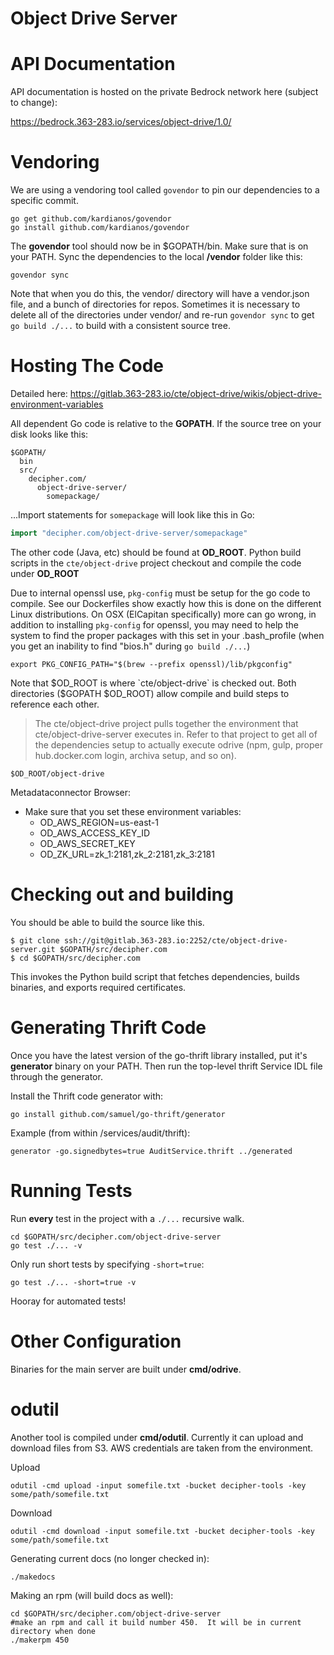 # Object Drive Server

# API Documentation

API documentation is hosted on the private Bedrock network here (subject to change):

https://bedrock.363-283.io/services/object-drive/1.0/

# Vendoring

We are using a vendoring tool called `govendor` to pin our dependencies to a specific commit.

```
go get github.com/kardianos/govendor
go install github.com/kardianos/govendor
```


The **govendor** tool should now be in $GOPATH/bin. Make sure that is on your PATH.
Sync the dependencies to the local **/vendor** folder like this:

```
govendor sync
```
Note that when you do this, the vendor/ directory will have a vendor.json file, and a bunch of directories for repos.
Sometimes it is necessary to delete all of the directories under vendor/ and re-run `govendor sync` to get `go build ./...`
to build with a consistent source tree.

# Hosting The Code

Detailed here: https://gitlab.363-283.io/cte/object-drive/wikis/object-drive-environment-variables

All dependent Go code is relative to the **GOPATH**. If the source tree on your
disk looks like this:

```
$GOPATH/
  bin
  src/
    decipher.com/
      object-drive-server/
        somepackage/
```

...Import statements for `somepackage` will look like this in Go:

```go
import "decipher.com/object-drive-server/somepackage"
```

The other code (Java, etc) should be found at **OD_ROOT**. Python build scripts
in the `cte/object-drive` project checkout and compile the code under **OD_ROOT**

Due to internal openssl use, `pkg-config` must be setup for the go code to compile. See our Dockerfiles show exactly how this is done on the different Linux distributions.  On OSX (ElCapitan specifically) more can go wrong, in addition to installing `pkg-config` for openssl, you may need to help the system to find the proper packages with this set in your .bash_profile (when you get an inability to find "bios.h" during `go build ./...`) 

    export PKG_CONFIG_PATH="$(brew --prefix openssl)/lib/pkgconfig"

Note that $OD_ROOT is where `cte/object-drive` is checked out.
Both directories ($GOPATH $OD_ROOT) allow compile and build steps
to reference each other.

> The cte/object-drive project pulls together the environment that cte/object-drive-server executes in.  Refer to that project to get all of the dependencies setup to actually execute odrive (npm, gulp, proper hub.docker.com login, archiva setup, and so on).   

```
$OD_ROOT/object-drive
```

Metadataconnector Browser:

* Make sure that you set these environment variables:
  * OD_AWS_REGION=us-east-1
  * OD_AWS_ACCESS_KEY_ID
  * OD_AWS_SECRET_KEY
  * OD_ZK_URL=zk_1:2181,zk_2:2181,zk_3:2181

# Checking out and building

You should be able to build the source like this.

```
$ git clone ssh://git@gitlab.363-283.io:2252/cte/object-drive-server.git $GOPATH/src/decipher.com
$ cd $GOPATH/src/decipher.com
```

This invokes the Python build script that fetches dependencies, builds binaries,
and exports required certificates.

# Generating Thrift Code

Once you have the latest version of the go-thrift library installed, put it's
**generator** binary on your PATH. Then run the top-level thrift Service IDL
file through the generator.

Install the Thrift code generator with:

```
go install github.com/samuel/go-thrift/generator
```

Example (from within /services/audit/thrift):

```
generator -go.signedbytes=true AuditService.thrift ../generated
```

# Running Tests

Run **every** test in the project with a `./...` recursive walk.

```
cd $GOPATH/src/decipher.com/object-drive-server
go test ./... -v
```

Only run short tests by specifying `-short=true`:

```
go test ./... -short=true -v
```

Hooray for automated tests!


# Other Configuration

Binaries for the main server are built under **cmd/odrive**. 

# odutil

Another tool is compiled under **cmd/odutil**. Currently it can upload and 
download files from S3. AWS credentials are taken from the environment.

Upload 

```
odutil -cmd upload -input somefile.txt -bucket decipher-tools -key some/path/somefile.txt 
```

Download

```
odutil -cmd download -input somefile.txt -bucket decipher-tools -key some/path/somefile.txt 
```

Generating current docs (no longer checked in):

```
./makedocs
```

Making an rpm (will build docs as well):

```
cd $GOPATH/src/decipher.com/object-drive-server
#make an rpm and call it build number 450.  It will be in current directory when done
./makerpm 450
```


